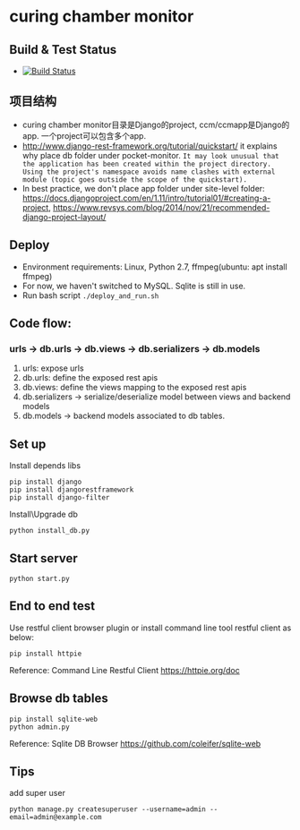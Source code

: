 # curing chamber monitor

## Build & Test Status
* [![Build Status](https://travis-ci.org/littlepiggroup/curing-chamber-monitor.svg?branch=integration)](https://travis-ci.org/littlepiggroup/curing-chamber-monitor)

## 项目结构
* curing chamber monitor目录是Django的project, ccm/ccmapp是Django的app. 一个project可以包含多个app.
* http://www.django-rest-framework.org/tutorial/quickstart/ it explains why place db folder under pocket-monitor.
`It may look unusual that the application has been created within the project directory. Using the project's namespace avoids name clashes with external module (topic goes outside the scope of the quickstart).`
* In best practice, we don't place app folder under site-level folder: https://docs.djangoproject.com/en/1.11/intro/tutorial01/#creating-a-project,
https://www.revsys.com/blog/2014/nov/21/recommended-django-project-layout/

## Deploy
* Environment requirements: Linux, Python 2.7, ffmpeg(ubuntu: apt install ffmpeg)
* For now, we haven't switched to MySQL. Sqlite is still in use.
* Run bash script  `./deploy_and_run.sh`

## Code flow:
### urls -> db.urls -> db.views -> db.serializers -> db.models
1. urls: expose urls
2. db.urls: define the exposed rest apis
3. db.views: define the views mapping to the exposed rest apis
4. db.serializers -> serialize/deserialize model between views and backend models
5. db.models -> backend models associated to db tables.

## Set up
Install depends libs
```shell
pip install django
pip install djangorestframework
pip install django-filter
```

Install\Upgrade db

```shell
python install_db.py
```

## Start server

```shell
python start.py
```

## End to end test
Use restful client browser plugin or install command line tool restful client as below:
```shell
pip install httpie
```
Reference: Command Line Restful Client <https://httpie.org/doc>

## Browse db tables

```shell
pip install sqlite-web
python admin.py
```
Reference: Sqlite DB Browser <https://github.com/coleifer/sqlite-web>

## Tips
add super user
```shell
python manage.py createsuperuser --username=admin --email=admin@example.com
```
